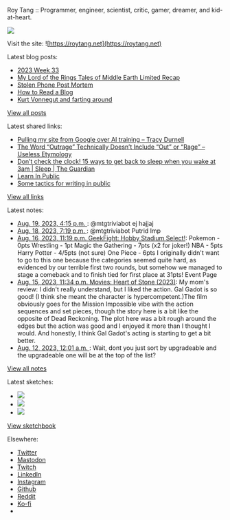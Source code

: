 Roy Tang :: Programmer, engineer, scientist, critic, gamer, dreamer, and kid-at-heart.

![](https://roytang.net/static/img/profile.jpg)

Visit the site: ![https://roytang.net](https://roytang.net)

Latest blog posts:

- [2023 Week 33](https://roytang.net/2023/08/2023-week-33/)
- [My Lord of the Rings Tales of Middle Earth Limited Recap](https://roytang.net/2023/08/mtgltr-limited-recap/)
- [Stolen Phone Post Mortem](https://roytang.net/2023/08/stolen-phone-post-mortem/)
- [How to Read a Blog](https://roytang.net/2023/08/reading-blogs/)
- [Kurt Vonnegut and farting around](https://roytang.net/2023/08/vonnegut/)

[View all posts](https://roytang.net/blog)

Latest shared links:

- [Pulling my site from Google over AI training – Tracy Durnell](https://roytang.net/2023/08/5cb26f2dec3191c908cf8322eafd6d92/)
- [The Word “Outrage” Technically Doesn’t Include “Out” or “Rage” – Useless Etymology](https://roytang.net/2023/08/adb8b43a3062e3a92f59bf195925ec20/)
- [Don’t check the clock! 15 ways to get back to sleep when you wake at 3am | Sleep | The Guardian](https://roytang.net/2023/08/ff81f35a456eb439860f79ac25d7693b/)
- [Learn In Public](https://roytang.net/2023/08/bd0c28edfbdf8a64c1fa81540af2a1cc/)
- [Some tactics for writing in public](https://roytang.net/2023/08/dcc9683a0a33424126f87191801bdf46/)

[View all links](https://roytang.net/links)

Latest notes:

- [Aug. 19, 2023, 4:15 p.m. ](https://roytang.net/2023/08/110915282758385711/): @mtgtriviabot ej hajjaj
- [Aug. 18, 2023, 7:19 p.m. ](https://roytang.net/2023/08/110910344421724356/): @mtgtriviabot Putrid Imp
- [Aug. 16, 2023, 11:19 p.m. GeekFight: Hobby Stadium Select!](https://roytang.net/2023/08/geekfight-select/): Pokemon - 0pts Wrestling - 1pt Magic the Gathering - 7pts (x2 for joker!) NBA - 5pts Harry Potter - 4/5pts (not sure) One Piece - 6pts I originally didn&#x27;t want to go to this one because the categories seemed quite hard, as evidenced by our terrible first two rounds, but somehow we managed to stage a comeback and to finish tied for first place at 31pts! Event Page
- [Aug. 15, 2023, 11:34 p.m. Movies: Heart of Stone (2023)](https://roytang.net/2023/08/heart-of-stone-2023/): My mom&#x27;s review: I didn&#x27;t really understand, but I liked the action. Gal Gadot is so good! (I think she meant the character is hypercompetent.)The film obviously goes for the Mission Impossible vibe with the action sequences and set pieces, though the story here is a bit like the opposite of Dead Reckoning. The plot here was a bit rough around the edges but the action was good and I enjoyed it more than I thought I would. And honestly, I think Gal Gadot&#x27;s acting is starting to get a bit better.
- [Aug. 12, 2023, 12:01 a.m. ](https://roytang.net/2023/08/jvqwiz5/): Wait, dont you just sort by upgradeable and the upgradeable one will be at the top of the list?

[View all notes](https://roytang.net/notes)

Latest sketches:


- ![](https://roytang.net/media/cache/a6/91/a691e8e5ea3ce73099ba719c9d195dca.jpg)
- ![](https://roytang.net/media/cache/6a/6a/6a6a50c5debd7b0864f953d27d218c9f.jpg)
- ![](https://roytang.net/media/cache/7a/d4/7ad4e6def8147d6f83590eb62ebf33e6.jpg)

[View sketchbook](https://roytang.net/albums/sketchbook)


Elsewhere:

- [Twitter](https://twitter.com/roytang)
- [Mastodon](https://indieweb.social/@roytang)
- [Twitch](https://twitch.tv/twitchyroy)
- [LinkedIn](https://www.linkedin.com/in/roytang)
- [Instagram](https://instagram.com/roytang0400)
- [Github](https://github.com/roytang)
- [Reddit](https://reddit.com/u/hungryroy)
- [Ko-fi](https://ko-fi.com/roytang)
- [](mailto:hello@roytang.net)